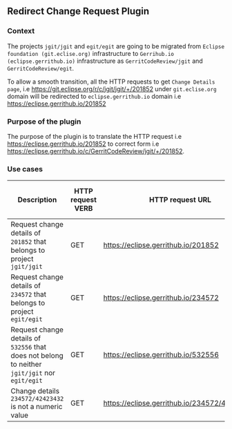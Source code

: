 ## Redirect Change Request Plugin

### Context

The projects `jgit/jgit` and `egit/egit` are going to be migrated from `Eclipse foundation (git.eclise.org)` infrastructure
to `Gerrihub.io (eclipse.gerrithub.io)` infrastructure as `GerritCodeReview/jgit` and `GerritCodeReview/egit`.

To allow a smooth transition, all the HTTP requests to get `Change Details page`, i.e https://git.eclipse.org/r/c/jgit/jgit/+/201852
under `git.eclise.org` domain will be redirected to `eclipse.gerrithub.io` domain i.e https://eclipse.gerrithub.io/201852

### Purpose of the plugin

The purpose of the plugin is to translate the HTTP request i.e https://eclipse.gerrithub.io/201852 to correct form i.e
https://eclipse.gerrithub.io/c/GerritCodeReview/jgit/+/201852.

### Use cases

| Description                                                                                    | HTTP request VERB | HTTP request URL                              | HTTP Response status code | HTTP Response headers                                                         | 
|------------------------------------------------------------------------------------------------|-------------------|-----------------------------------------------|---------------------------|-------------------------------------------------------------------------------|
| Request change details of `201852` that belongs to project `jgit/jgit`                         | GET               | https://eclipse.gerrithub.io/201852           | Status code 302           | Location header https://eclipse.gerrithub.io/c/GerritCodeReview/jgit/+/201852 |
| Request change details of `234572` that belongs to project `egit/egit`                         | GET               | https://eclipse.gerrithub.io/234572           | Status code 302           | Location header https://eclipse.gerrithub.io/c/GerritCodeReview/egit/+/234572 |
| Request change details of `532556` that does not belong to neither `jgit/jgit` nor `egit/egit` | GET               | https://eclipse.gerrithub.io/532556           | Status code 404           |                                                                               |
| Change details `234572/42423432` is not a numeric value                                        | GET               | https://eclipse.gerrithub.io/234572/42423432  | Status code 400           |                                                                               |






